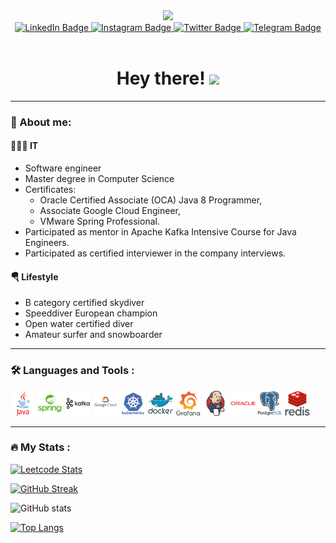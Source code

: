 <div id="header" align="center">
    <img src="https://media2.giphy.com/media/SHjOSDkKZ18qOHA5B5/giphy.gif" width="100"/>
    <div id="badges">
      <a href="https://www.linkedin.com/in/elenbeilina/">
        <img src="https://img.shields.io/badge/LinkedIn-blue?style=for-the-badge&logo=linkedin&logoColor=white" alt="LinkedIn Badge"/>
      </a>
      <a href="https://www.instagram.com/aqua_len/">
        <img src="https://img.shields.io/badge/Instagram-E4405F?style=for-the-badge&logo=instagram&logoColor=white" alt="Instagram Badge"/>
      </a>
      <a href="https://twitter.com/aqua_len">
        <img src="https://img.shields.io/badge/Twitter-blue?style=for-the-badge&logo=twitter&logoColor=white" alt="Twitter Badge"/>
      </a>
      <a href="https://t.me/aqua_len">
        <img src="https://img.shields.io/badge/Telegram-2CA5E0?style=for-the-badge&logo=telegram&logoColor=white" alt="Telegram Badge"/>
      </a>
    </div>
    <img src="https://komarev.com/ghpvc/?username=elenbeilina&style=flat-square&color=blue" alt=""/>
    <h1>
      Hey there!
      <img src="https://media.giphy.com/media/hvRJCLFzcasrR4ia7z/giphy.gif" width="30px"/>
    </h1>
</div>

---

### 💫 About me:

#### 🧑🏼‍💻 IT
- Software engineer
- Master degree in Computer Science
- Certificates:
    - Oracle Certified Associate (OCA) Java 8 Programmer,
    - Associate Google Cloud Engineer,
    - VMware Spring Professional.
- Participated as mentor in Apache Kafka Intensive Course for Java Engineers.
- Participated as certified interviewer in the company interviews.

#### 🪂 Lifestyle 
- B category certified skydiver
- Speeddiver European champion
- Open water certified diver
- Amateur surfer and snowboarder

---
### :hammer_and_wrench: Languages and Tools :
<div>
  <img src="https://github.com/devicons/devicon/blob/master/icons/java/java-original-wordmark.svg" title="Java" alt="Java" width="40" height="40"/>
  <img src="https://github.com/devicons/devicon/blob/master/icons/spring/spring-original-wordmark.svg" title="Spring" alt="Spring" width="40" 
  <height="40"/>
  <img src="https://github.com/devicons/devicon/blob/master/icons/apachekafka/apachekafka-original-wordmark.svg" title="Kafka" alt="Kafka" width="40" height="40"/>
  <height="40"/>
  <img src="https://github.com/devicons/devicon/blob/master/icons/googlecloud/googlecloud-original-wordmark.svg" title="GoogleCloud" alt="GoogleCloud" width="40" height="40"/>
  <img src="https://github.com/devicons/devicon/blob/master/icons/kubernetes/kubernetes-plain-wordmark.svg" title="k8s" alt="k8s" width="40" height="40"/>
  <img src="https://github.com/devicons/devicon/blob/master/icons/docker/docker-original-wordmark.svg" title="docker" alt="docker" width="40" height="40"/>
  <img src="https://github.com/devicons/devicon/blob/master/icons/grafana/grafana-original-wordmark.svg" title="grafana" alt="grafana" width="40" height="40"/>
  <img src="https://github.com/devicons/devicon/blob/master/icons/jenkins/jenkins-original.svg" title="jenkins" alt="jenkins" width="40" height="40"/>
  <img src="https://github.com/devicons/devicon/blob/master/icons/oracle/oracle-original.svg" title="Oracle" **alt="Oracle" width="40" height="40"/>
  <img src="https://github.com/devicons/devicon/blob/master/icons/postgresql/postgresql-original-wordmark.svg" title="postgresql" **alt="postgresql" width="40" height="40"/>
  <img src="https://github.com/devicons/devicon/blob/master/icons/redis/redis-original-wordmark.svg" title="redis" alt="redis" width="40" height="40"/>
</div>

---
### :fire: My Stats :
[![Leetcode Stats](https://leetcard.jacoblin.cool/elenbeilina)](https://leetcode.com/elenbeilina)

[![GitHub Streak](http://github-readme-streak-stats.herokuapp.com?user=elenbeilina&theme=tokyonight&background=000000)](https://git.io/streak-stats)

![GitHub stats](https://github-readme-stats.vercel.app/api?username=elenbeilina&show_icons=true&theme=tokyonight)

[![Top Langs](https://github-readme-stats.vercel.app/api/top-langs/?username=elenbeilina&layout=compact&theme=tokyonight)](https://github.com/anuraghazra/github-readme-stats)
